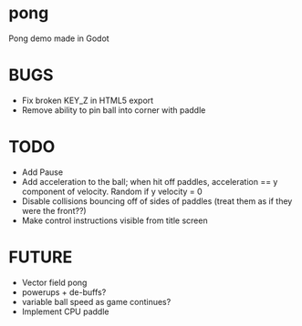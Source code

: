 # pong
Pong demo made in Godot

BUGS
====

* Fix broken KEY_Z in HTML5 export
* Remove ability to pin ball into corner with paddle

TODO
====

* Add Pause
* Add acceleration to the ball; when hit off paddles, acceleration == y component of velocity. Random if y velocity = 0
* Disable collisions bouncing off of sides of paddles (treat them as if they were the front??)
* Make control instructions visible from title screen

FUTURE
======

* Vector field pong
* powerups + de-buffs?
* variable ball speed as game continues?
* Implement CPU paddle
